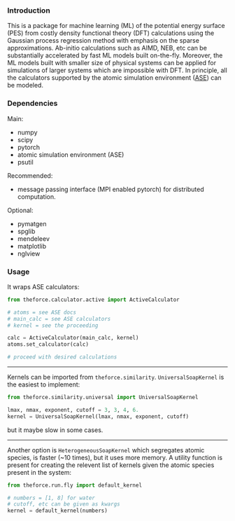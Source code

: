 <!-- #region -->
### Introduction
This is a package for machine learning (ML) of the potential energy surface (PES)
from costly density functional theory (DFT) calculations using the Gaussian process 
regression method with emphasis on the sparse approximations.
Ab-initio calculations such as AIMD, NEB, etc can be substantially accelerated by 
fast ML models built on-the-fly.
Moreover, the ML models built with smaller size of physical systems can be applied
for simulations of larger systems which are impossible with DFT.
In principle, all the calculators supported by the atomic simulation environment 
([ASE](https://wiki.fysik.dtu.dk/ase/)) can be modeled.


### Dependencies
Main:
* numpy 
* scipy
* pytorch
* atomic simulation environment (ASE)
* psutil

Recommended: 
* message passing interface (MPI enabled pytorch) for distributed computation.

Optional:
* pymatgen 
* spglib 
* mendeleev 
* matplotlib
* nglview


### Usage
It wraps ASE calculators:

```python
from theforce.calculator.active import ActiveCalculator

# atoms = see ASE docs
# main_calc = see ASE calculators
# kernel = see the proceeding

calc = ActiveCalculator(main_calc, kernel)
atoms.set_calculator(calc)

# proceed with desired calculations
```

---

Kernels can be imported from `theforce.similarity`.
`UniversalSoapKernel` is the easiest to implement:
```python
from theforce.similarity.universal import UniversalSoapKernel

lmax, nmax, exponent, cutoff = 3, 3, 4, 6.
kernel = UniversalSoapKernel(lmax, nmax, exponent, cutoff)
```
but it maybe slow in some cases. 

---

Another option is `HeterogeneousSoapKernel` which segregates atomic species, 
is faster (~10 times), but it uses more memory.
A utility function is present for creating the relevent list of kernels given 
the atomic species present in the system:
```python
from theforce.run.fly import default_kernel

# numbers = [1, 8] for water
# cutoff, etc can be given as kwargs
kernel = default_kernel(numbers) 
```
<!-- #endregion -->
